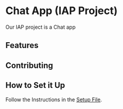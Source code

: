 # Chat App (IAP Project)

Our IAP project is a Chat app

## Features

## Contributing

## How to Set it Up
Follow the Instructions in the [Setup File](SETUP.md).
